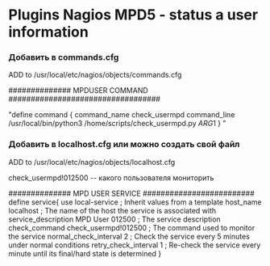 # Plugins Nagios MPD5 - status a user information

### Добавить в commands.cfg

ADD to /usr/local/etc/nagios/objects/commands.cfg

############## MPDUSER COMMAND ##################################

"define command {
   command_name    check_usermpd
   command_line    /usr/local/bin/python3 /home/scripts/check_usermpd.py $ARG1$
}
"


### Добавить в localhost.cfg или можно создать свой файл
ADD to /usr/local/etc/nagios/objects/localhost.cfg

check_usermpd!012500 -- какого пользователя мониторить

##############  MPD USER SERVICE #########################
define service{
          use                     local-service    ; Inherit values from a template
          host_name               localhost        ; The name of the host the service is associated with
          service_description     MPD User 012500  ; The service description
          check_command           check_usermpd!012500 ; The command used to monitor the service
          normal_check_interval   2                ; Check the service every 5 minutes under normal conditions
          retry_check_interval    1                ; Re-check the service every minute until its final/hard state is determined
          }

